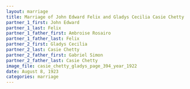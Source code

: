 ```yaml
---
layout: marriage
title: Marriage of John Edward Felix and Gladys Cecilia Casie Chetty
partner_1_first: John Edward
partner_1_last: Felix
partner_1_father_first: Ambroise Rosairo
partner_1_father_last: Felix
partner_2_first: Gladys Cecilia
partner_2_last: Casie Chetty
partner_2_father_first: Gabriel Simon
partner_2_father_last: Casie Chetty
image_file: casie_chetty_gladys_page_394_year_1922
date: August 8, 1923
categories: marriage
---
```


